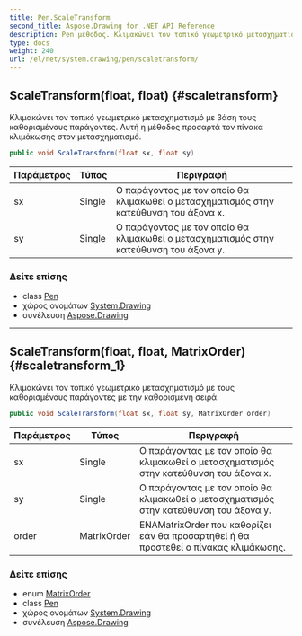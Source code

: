 ```yaml
---
title: Pen.ScaleTransform
second_title: Aspose.Drawing for .NET API Reference
description: Pen μέθοδος. Κλιμακώνει τον τοπικό γεωμετρικό μετασχηματισμό με βάση τους καθορισμένους παράγοντες. Αυτή η μέθοδος προσαρτά τον πίνακα κλιμάκωσης στον μετασχηματισμό.
type: docs
weight: 240
url: /el/net/system.drawing/pen/scaletransform/
---
```

## ScaleTransform(float, float) {#scaletransform}

Κλιμακώνει τον τοπικό γεωμετρικό μετασχηματισμό με βάση τους καθορισμένους παράγοντες. Αυτή η μέθοδος προσαρτά τον πίνακα κλιμάκωσης στον μετασχηματισμό.

```csharp
public void ScaleTransform(float sx, float sy)
```

| Παράμετρος | Τύπος | Περιγραφή |
| --- | --- | --- |
| sx | Single | Ο παράγοντας με τον οποίο θα κλιμακωθεί ο μετασχηματισμός στην κατεύθυνση του άξονα x. |
| sy | Single | Ο παράγοντας με τον οποίο θα κλιμακωθεί ο μετασχηματισμός στην κατεύθυνση του άξονα y. |

### Δείτε επίσης

* class [Pen](../)
* χώρος ονομάτων [System.Drawing](../../pen/)
* συνέλευση [Aspose.Drawing](../../../)

---

## ScaleTransform(float, float, MatrixOrder) {#scaletransform_1}

Κλιμακώνει τον τοπικό γεωμετρικό μετασχηματισμό με τους καθορισμένους παράγοντες με την καθορισμένη σειρά.

```csharp
public void ScaleTransform(float sx, float sy, MatrixOrder order)
```

| Παράμετρος | Τύπος | Περιγραφή |
| --- | --- | --- |
| sx | Single | Ο παράγοντας με τον οποίο θα κλιμακωθεί ο μετασχηματισμός στην κατεύθυνση του άξονα x. |
| sy | Single | Ο παράγοντας με τον οποίο θα κλιμακωθεί ο μετασχηματισμός στην κατεύθυνση του άξονα y. |
| order | MatrixOrder | ΕΝΑMatrixOrder που καθορίζει εάν θα προσαρτηθεί ή θα προστεθεί ο πίνακας κλιμάκωσης. |

### Δείτε επίσης

* enum [MatrixOrder](../../../system.drawing.drawing2d/matrixorder/)
* class [Pen](../)
* χώρος ονομάτων [System.Drawing](../../pen/)
* συνέλευση [Aspose.Drawing](../../../)



